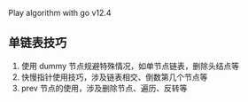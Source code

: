 Play algorithm with go v12.4

## 单链表技巧
1. 使用 dummy 节点规避特殊情况，如单节点链表，删除头结点等
2. 快慢指针使用技巧，涉及链表相交、倒数第几个节点等
3. prev 节点的使用，涉及删除节点、遍历、反转等